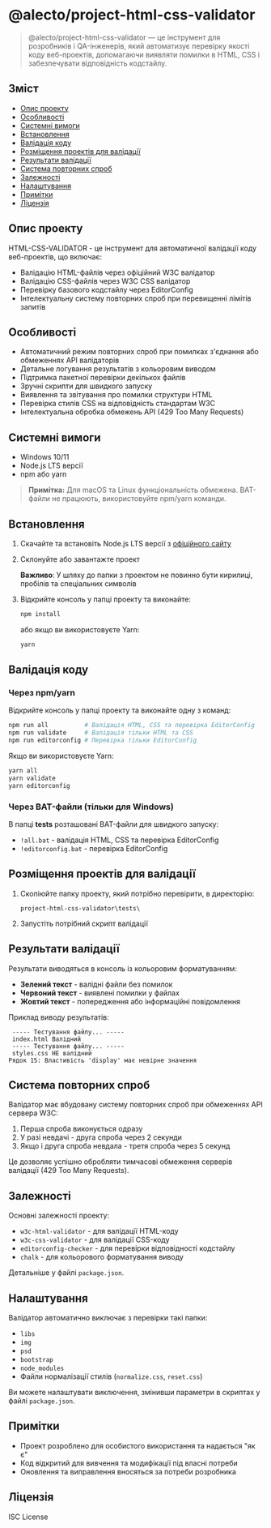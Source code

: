 # @alecto/project-html-css-validator

> @alecto/project-html-css-validator — це інструмент для розробників і QA-інженерів, який автоматизує перевірку якості коду веб-проектів, допомагаючи виявляти помилки в HTML, CSS і забезпечувати відповідність кодстайлу.

## Зміст

- [Опис проекту](#опис-проекту)
- [Особливості](#особливості)
- [Системні вимоги](#системні-вимоги)
- [Встановлення](#встановлення)
- [Валідація коду](#валідація-коду)
- [Розміщення проектів для валідації](#розміщення-проектів-для-валідації)
- [Результати валідації](#результати-валідації)
- [Система повторних спроб](#система-повторних-спроб)
- [Залежності](#залежності)
- [Налаштування](#налаштування)
- [Примітки](#примітки)
- [Ліцензія](#ліцензія)

## Опис проекту

HTML-CSS-VALIDATOR - це інструмент для автоматичної валідації коду веб-проектів, що включає:

- Валідацію HTML-файлів через офіційний W3C валідатор
- Валідацію CSS-файлів через W3C CSS валідатор
- Перевірку базового кодстайлу через EditorConfig
- Інтелектуальну систему повторних спроб при перевищенні лімітів запитів

## Особливості

- Автоматичний режим повторних спроб при помилках з'єднання або обмеженнях API валідаторів
- Детальне логування результатів з кольоровим виводом
- Підтримка пакетної перевірки декількох файлів
- Зручні скрипти для швидкого запуску
- Виявлення та звітування про помилки структури HTML
- Перевірка стилів CSS на відповідність стандартам W3C
- Інтелектуальна обробка обмежень API (429 Too Many Requests)

## Системні вимоги

- Windows 10/11
- Node.js LTS версії
- npm або yarn

> **Примітка:** Для macOS та Linux функціональність обмежена. BAT-файли не працюють, використовуйте npm/yarn команди.

## Встановлення

1. Скачайте та встановіть Node.js LTS версії з [офіційного сайту](https://nodejs.org/)

2. Склонуйте або завантажте проект

   **Важливо**: У шляху до папки з проектом не повинно бути кирилиці, пробілів та спеціальних символів

3. Відкрийте консоль у папці проекту та виконайте:

   ```bash
   npm install
   ```

   або якщо ви використовуєте Yarn:

   ```bash
   yarn
   ```

## Валідація коду

### Через npm/yarn

Відкрийте консоль у папці проекту та виконайте одну з команд:

```bash
npm run all          # Валідація HTML, CSS та перевірка EditorConfig
npm run validate     # Валідація тільки HTML та CSS
npm run editorconfig # Перевірка тільки EditorConfig
```

Якщо ви використовуєте Yarn:

```bash
yarn all
yarn validate
yarn editorconfig
```

### Через BAT-файли (тільки для Windows)

В папці **tests** розташовані BAT-файли для швидкого запуску:

- `!all.bat` - валідація HTML, CSS та перевірка EditorConfig
- `!editorconfig.bat` - перевірка EditorConfig

## Розміщення проектів для валідації

1. Скопіюйте папку проекту, який потрібно перевірити, в директорію:

   `project-html-css-validator\tests\`

2. Запустіть потрібний скрипт валідації

## Результати валідації

Результати виводяться в консоль із кольоровим форматуванням:

- **Зелений текст** - валідні файли без помилок
- **Червоний текст** - виявлені помилки у файлах
- **Жовтий текст** - попередження або інформаційні повідомлення

Приклад виводу результатів:

```
 ----- Тестування файлу... -----
 index.html Валідний
 ----- Тестування файлу... -----
 styles.css НЕ валідний
Рядок 15: Властивість 'display' має невірне значення
```

## Система повторних спроб

Валідатор має вбудовану систему повторних спроб при обмеженнях API сервера W3C:

1. Перша спроба виконується одразу
2. У разі невдачі - друга спроба через 2 секунди
3. Якщо і друга спроба невдала - третя спроба через 5 секунд

Це дозволяє успішно обробляти тимчасові обмеження серверів валідації (429 Too Many Requests).

## Залежності

Основні залежності проекту:

- `w3c-html-validator` - для валідації HTML-коду
- `w3c-css-validator` - для валідації CSS-коду
- `editorconfig-checker` - для перевірки відповідності кодстайлу
- `chalk` - для кольорового форматування виводу

Детальніше у файлі `package.json`.

## Налаштування

Валідатор автоматично виключає з перевірки такі папки:

- `libs`
- `img`
- `psd`
- `bootstrap`
- `node_modules`
- Файли нормалізації стилів (`normalize.css`, `reset.css`)

Ви можете налаштувати виключення, змінивши параметри в скриптах у файлі `package.json`.

## Примітки

- Проект розроблено для особистого використання та надається "як є"
- Код відкритий для вивчення та модифікації під власні потреби
- Оновлення та виправлення вносяться за потреби розробника

## Ліцензія

ISC License
